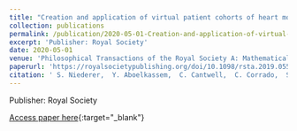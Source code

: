 ```yaml
---
title: "Creation and application of virtual patient cohorts of heart models"
collection: publications
permalink: /publication/2020-05-01-Creation-and-application-of-virtual-patient-cohorts-of-heart-models
excerpt: 'Publisher: Royal Society'
date: 2020-05-01
venue: 'Philosophical Transactions of the Royal Society A: Mathematical, Physical and Engineering Sciences'
paperurl: 'https://royalsocietypublishing.org/doi/10.1098/rsta.2019.0558'
citation: ' S. Niederer,  Y. Aboelkassem,  C. Cantwell,  C. Corrado,  S. Coveney,  E. Cherry,  T. Delhaas,  F. Fenton,  A. Panfilov,  P. Pathmanathan,  G. Plank,  M. Riabiz,  C. Roney,  R. Santos,  L. Wang, &quot;Creation and application of virtual patient cohorts of heart models.&quot; Philosophical Transactions of the Royal Society A: Mathematical, Physical and Engineering Sciences, 2020.'
---
```

Publisher: Royal Society

[Access paper here](https://royalsocietypublishing.org/doi/10.1098/rsta.2019.0558){:target="_blank"}
